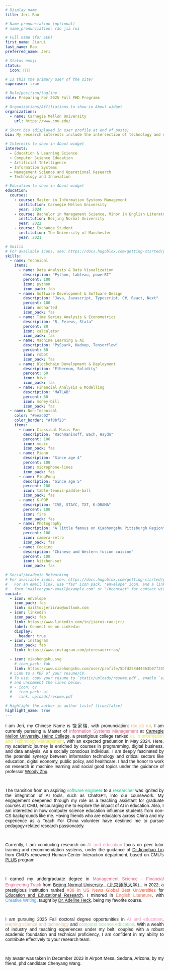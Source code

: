 ```yaml
---
# Display name
title: Jeri Rao

# Name pronunciation (optional)
# name_pronunciation: ráo jiā ruì

# Full name (for SEO)
first_name: Jiarui
last_name: Rao
preferred_name: Jeri

# Status emoji
status:
  icon: 💪🔆📓

# Is this the primary user of the site?
superuser: true

# Role/position/tagline
role: Preparing For 2025 Fall PHD Programs

# Organizations/Affiliations to show in About widget
organizations:
  - name: Carnegie Mellon University
    url: https://www.cmu.edu/

# Short bio (displayed in user profile at end of posts)
bio: My research interests include the intersection of technology and education, public policy, healthcare, economics.

# Interests to show in About widget
interests:
  - Education & Learning Science
  - Computer Science Education
  - Artificial Intelligence
  - Information Systems
  - Management Science and Operational Research
  - Technology and Innovation

# Education to show in About widget
education:
  courses:
    - course: Master in Information Systems Management
      institution: Carnegie Mellon University
      year: 2024
    - course: Bachelor in Management Science, Minor in English Literature
      institution: Beijing Normal University
      year: 2022
    - course: Exchange Student
      institution: The University of Manchester
      year: 2021

# Skills
# For available icons, see: https://docs.hugoblox.com/getting-started/page-builder/#icons
skills:
  - name: Technical
    items:
      - name: Data Analysis & Data Visualization
        description: "Python, tableau, powerBI"
        percent: 100
        icon: python
        icon_pack: fab
      - name: Software Development & Software Design
        description: "Java, Javascript, Typescript, C#, React, Next"
        percent: 100
        icon: uncharted
        icon_pack: fas
      - name: Time Series Analysis & Econometrics
        description: "R, Eviews, Stata"
        percent: 80
        icon: calculator
        icon_pack: fas
      - name: Machine Learning & AI
        description: "PySpark, Hadoop, Tensorflow"
        percent: 80
        icon: robot
        icon_pack: fas
      - name: Blockchain Development & Deployment
        description: "Ethereum, Solidity"
        percent: 60
        icon: hive
        icon_pack: fas
      - name: Financial Analysis & Modelling
        description: "MATLAB"
        percent: 60
        icon: money-bill
        icon_pack: fas
  - name: Non-Technical
    color: "#eeac02"
    color_border: "#f0bf23"
    items:
      - name: Classical Music Fan
        description: "Rachmaninoff, Bach, Haydn"
        percent: 100
        icon: music
        icon_pack: fas
      - name: Piano
        description: "Since age 4"
        percent: 100
        icon: microphone-lines
        icon_pack: fas
      - name: PingPong
        description: "Since age 5"
        percent: 100
        icon: table-tennis-paddle-ball
        icon_pack: fas
      - name: K-POP
        description: "IVE, STAYC, TXT, K-DRAMA"
        percent: 100
        icon: fire
        icon_pack: fas
      - name: Photography
        description: "A little famous on Xiaohongshu Pittsburgh Region"
        percent: 100
        icon: camera-retro
        icon_pack: fas
      - name: Cooking
        description: "Chinese and Western fusion cuisine"
        percent: 100
        icon: kitchen-set
        icon_pack: fas

# Social/Academic Networking
# For available icons, see: https://docs.hugoblox.com/getting-started/page-builder/#icons
#   For an email link, use "fas" icon pack, "envelope" icon, and a link in the
#   form "mailto:your-email@example.com" or "/#contact" for contact widget.
social:
  - icon: envelope
    icon_pack: fas
    link: mailto:jeriirao@outlook.com
  - icon: linkedin
    icon_pack: fab
    link: https://www.linkedin.com/in/jiarui-rao-jrr/
    label: Connect me on Linkedin
    display:
      header: true
  - icon: instagram
    icon_pack: fab
    link: https://www.instagram.com/pterosaurrrrao/

  - icon: xiaohongshu.svg
    # icon_pack: fab
    link: https://www.xiaohongshu.com/user/profile/5bfd258d44363b07f24546e7
  # Link to a PDF of your resume/CV.
  # To use: copy your resume to `static/uploads/resume.pdf`, enable `ai` icons in `params.yaml`,
  # and uncomment the lines below.
  # - icon: cv
  #   icon_pack: ai
  #   link: uploads/resume.pdf

# Highlight the author in author lists? (true/false)
highlight_name: true
---
```


<div style="font-family: 'Verdana', sans-serif; text-align: justify;">
    <p>I am Jeri, my Chinese Name is 饶家瑞, with pronunciation: <span style="color: #EAB676;">ráo jiā ruì</span>. I am currently pursuing a Master of <span style="color: #DB6987;">Information Systems Management</span> at <a href="https://www.heinz.cmu.edu/">Carnegie Mellon University, Heinz College</a>, a prestigious college ranked <span style="color: #E5E448;"> #1 in Information and Technology Management</span>, with an expected graduation in May 2024. Here, my academic journey is enriched by courses in programming, digital business, and data analysis. As a socially conscious individual, I am deeply fascinated by the potential synergy between information technology and critical sectors like education, digital economy, public policy, and healthcare. I had the honor to work on research in machine learning and social good topics under the guidance of professor <a href="https://sites.google.com/view/woodyzhu">Woody Zhu</a>. </p>
    <br>
    <p>The transition from an aspiring <span style="color: #21CE9D;">software engineer</span> to a <span style="color: #21CE9D;">researcher</span> was ignited by the integration of AI tools, such as ChatGPT, into our coursework. My engagement deepened through my role as a teaching assistant for graduate courses at CMU, encouraging me to explore the impact of AI in education. Also, I am interested in how computer science education influence students from non-CS backgrounds like me. Having friends who are educators across China and my experience as a Teach For China volunteer have destined me to pursue pedagogy-related research passionately.</p>
    <br>
    <p>Currently, I am conducting research on <span style="color: #E98EBB;">AI and education</span> focus on peer tutor training and recommendation systems, under the guidance of <a href="https://sites.google.com/site/jiognhaolin/home?authuser=0">Dr.Jionghao Lin</a> from CMU's renowned Human-Center Interaction department, based on CMU's <a href="https://www.tutors.plus/en/">PLUS</a> program</p>
    <br>
    <p>I earned my undergraduate degree in <span style="color: #DB6987;">Management Science - Financial Engineering Track</span>  from <a href="https://english.bnu.edu.cn/">Beijing Normal University （北京师范大学）</a> in 2022, a prestigious institution ranked <span style="color: #FF5733;">#36 in US News Global Best Universities</span> for <a href="https://www.usnews.com/education/best-global-universities/china/education-educational-research">Education and Educational Research</a>. I minored in <span style="color: #DB8469;">English Literature</span>, with <span style="color: #4897E5;">Creative Writing</span>, taught by <a href="https://ecs.princeton.edu/people/adeline-heck/">Dr. Adeline Heck</a>, being my favorite course.</p>
    <br>
     <p>I am pursuing 2025 Fall doctoral degree opportunities in <span style="color: #E98EBB;">AI and education</span>,  <span style="color: #E9BC8E;">learning science and technology</span> and <span style="color: #8EE98F;">computer science education</span>. With a wealth of industry and teaching experiences under my belt, coupled with a robust academic foundation and technical proficiency, I am confident in my ability to contribute effectively to your research team.</p>
    <br>
    <p>My avatar was taken in December 2023 in Airport Mesa, Sedona, Arizona, by my friend, phd candidate <a href="https://stat.illinois.edu/directory/profile/cw80" style="text-decoration: none; ">Chenyang Wang</a>.</p>

</div>
